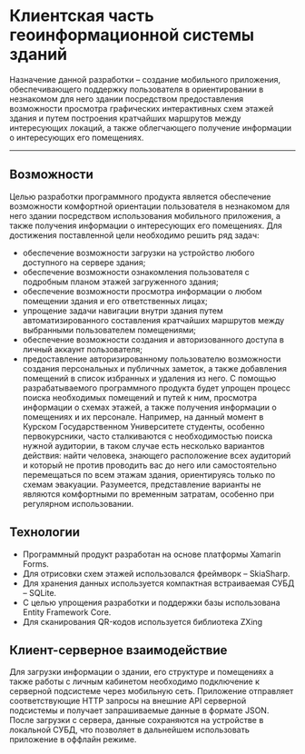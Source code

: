 # Клиентская часть геоинформационной системы зданий
Назначение данной разработки – создание мобильного приложения, обеспечивающего поддержку пользователя в ориентировании в незнакомом для него здании посредством предоставления возможности просмотра графических интерактивных схем этажей здания и путем построения кратчайших маршрутов между интересующих локаций, а также облегчающего получение информации о интересующих его помещениях.
___
## Возможности 

  Целью разработки программного продукта является обеспечение возможности комфортной ориентации пользователя в незнакомом для него здании 
  посредством использования мобильного приложения, а также получения информации о интересующих его помещениях.
 Для достижения поставленной цели необходимо решить ряд задач:
-	обеспечение возможности загрузки на устройство любого доступного на сервере здания;
-	обеспечение возможности ознакомления пользователя с подробным планом этажей загруженного здания;
-	обеспечение возможности просмотра информации о любом помещении здания и его ответственных лицах;
-	упрощение задачи навигации внутри здания путем автоматизированного составления кратчайших маршрутов между выбранными пользователем помещениями;
-	обеспечение возможности создания и авторизованного доступа в личный аккаунт пользователя;
-	предоставление авторизированному пользователю возможности создания персональных и публичных заметок, а также добавления помещений в список избранных и удаления из него.
  С помощью разрабатываемого программного продукта будет упрощен процесс поиска необходимых помещений и путей к ним, просмотра информации о схемах этажей, а также получения информации о помещениях и их персонале. Например, на данный момент в Курском Государственном Университете студенты, особенно первокурсники, часто сталкиваются с необходимостью поиска нужной аудитории, в таком случае есть несколько вариантов действия: найти человека, знающего расположение всех аудиторий и который не против проводить вас до него или самостоятельно перемещаться по всем этажам здания, ориентируясь только по схемам эвакуации. Разумеется, представление варианты не являются комфортными по временным затратам, особенно при регулярном использовании. 
  
 
## Технологии 

+ Программный продукт разработан на основе платформы Xamarin Forms. 
+ Для отрисовки схем этажей использовался фреймворк – SkiaSharp. 
+ Для хранения данных используется компактная встраиваемая СУБД –  SQLite.
+ С целью упрощения разработки и поддержки базы использована Entity Framework Core.
+ Для сканирования QR-кодов используется библиотека ZXing

## Клиент-серверное взаимодействие

Для загрузки информации о здании, его структуре и помещениях а также работы с личным кабинетом необходимо подключение к серверной подсистеме через мобильную сеть. Приложение отправляет соответствующие HTTP запросы на внешние API серверной подсистемы и получает запрашиваемые данные в формате JSON. После загрузки с сервера, данные сохраняются на устройстве в локальной СУБД, что позволяет в дальнейшем использовать приложение в оффлайн режиме. 


